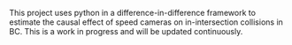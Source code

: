 This project uses python in a difference-in-difference framework to estimate the causal effect of speed cameras on in-intersection collisions in BC. This is a work in progress and will be updated continuously.
